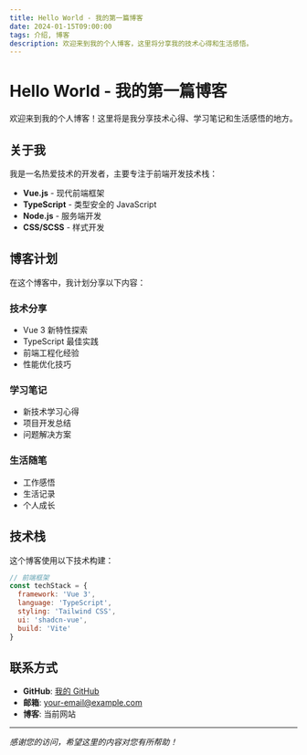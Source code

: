 ```yaml
---
title: Hello World - 我的第一篇博客
date: 2024-01-15T09:00:00
tags: 介绍, 博客
description: 欢迎来到我的个人博客，这里将分享我的技术心得和生活感悟。
---
```


# Hello World - 我的第一篇博客

欢迎来到我的个人博客！这里将是我分享技术心得、学习笔记和生活感悟的地方。

## 关于我

我是一名热爱技术的开发者，主要专注于前端开发技术栈：

- **Vue.js** - 现代前端框架
- **TypeScript** - 类型安全的 JavaScript
- **Node.js** - 服务端开发
- **CSS/SCSS** - 样式开发

## 博客计划

在这个博客中，我计划分享以下内容：

### 技术分享
- Vue 3 新特性探索
- TypeScript 最佳实践
- 前端工程化经验
- 性能优化技巧

### 学习笔记
- 新技术学习心得
- 项目开发总结
- 问题解决方案

### 生活随笔
- 工作感悟
- 生活记录
- 个人成长

## 技术栈

这个博客使用以下技术构建：

```javascript
// 前端框架
const techStack = {
  framework: 'Vue 3',
  language: 'TypeScript',
  styling: 'Tailwind CSS',
  ui: 'shadcn-vue',
  build: 'Vite'
}
```

## 联系方式

- **GitHub**: [我的 GitHub](https://github.com/your-username)
- **邮箱**: your-email@example.com
- **博客**: 当前网站

---

*感谢您的访问，希望这里的内容对您有所帮助！*
